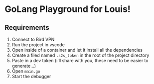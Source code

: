 # GoLang Playground for Louis!

## Requirements
1. Connect to Bird VPN
1. Run the project in vscode
1. Open inside of a container and let it install all the dependencies
1. Create a filed named `.s2s_token` in the root of the project directory
1. Paste in a dev token (i'll share with you, these need to be easier to generate...)
1. Open `main.go`
1. Start the debugger